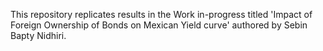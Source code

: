 This repository replicates results in the Work in-progress titled 'Impact of Foreign Ownership of Bonds on Mexican Yield curve' authored by Sebin Bapty Nidhiri. 
